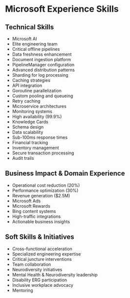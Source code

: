 # Microsoft Experience Skills

## Technical Skills
- Microsoft AI
- Elite engineering team
- Critical offline pipelines
- Data freshness enhancement
- Document ingestion platform
- PipelineManager configuration
- Advanced distribution patterns
- Sharding for log processing
- Caching strategies
- API integration
- Goroutine parallelization
- Custom pooling and queueing
- Retry caching
- Microservice architectures
- Monitoring systems
- High availability (99.9%)
- Knowledge Cards
- Schema design
- Data scalability
- Sub-100ms response times
- Financial tracking
- Inventory management
- Secure transaction processing
- Audit trails

## Business Impact & Domain Experience
- Operational cost reduction (20%)
- Performance optimization (30%)
- Revenue generation ($2.5M)
- Microsoft Ads
- Microsoft Rewards
- Bing content systems
- High-traffic integrations
- Actionable business insights

## Soft Skills & Initiatives
- Cross-functional acceleration
- Specialized engineering expertise
- Critical juncture interventions
- Team collaboration
- Neurodiversity initiatives
- Mental Health & Neurodiversity leadership
- Disability ERG participation
- Inclusive workplace advocacy
- Mentoring